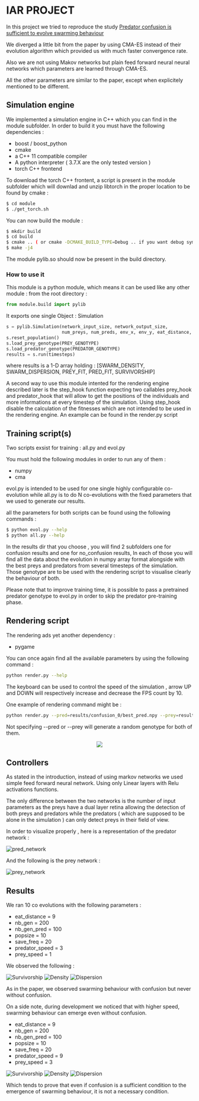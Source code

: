 # IAR PROJECT

In this project we tried to reproduce the study [Predator confusion is sufficient to evolve swarming behaviour]([https://royalsocietypublishing.org/doi/10.1098/rsif.2013.0305)

We diverged a little bit from the paper by using CMA-ES instead of their evolution algorithm which provided us with much faster convergence rate. 

Also we are not using Makov networks but plain feed forward neural neural networks which parameters are learned through CMA-ES.

All the other parameters are similar to the paper, except when explicitely mentioned to be different.

## Simulation engine

We implemented a simulation engine in C++ which you can find in the module subfolder. In order to build it you must have the following dependencies :

* boost / boost_python
* cmake
* a C++ 11 compatible compiler
* A python interpreter ( 3.7.X  are the only tested version )
* torch C++ frontend

To download the torch C++ frontent, a script is present in the module subfolder which will downlad and unzip libtorch in the proper location to be found by cmake :

```sh
$ cd module
$ ./get_torch.sh
```
You can now build the module :
```sh
$ mkdir build
$ cd build
$ cmake .. ( or cmake -DCMAKE_BUILD_TYPE=Debug .. if you want debug symbols )
$ make -j4
```
The module pylib.so should now be present in the build directory.

### How to use it 

This module is a python module, which means it can be used like any other module :
from the root directory :

```python
from module.build import pylib
```

It exports one single Object : Simulation

```python
s = pylib.Simulation(network_input_size, network_output_size,
					 num_preys, num_preds, env_x, env_y, eat_distance, confusion)
s.reset_population()
s.load_prey_genotype(PREY_GENOTYPE)
s.load_predator_genotype(PREDATOR_GENOTYPE)
results = s.run(timesteps)
```

where results is a 1-D array holding : [SWARM_DENSITY, SWARM_DISPERSION, PREY_FIT, PRED_FIT, SURVIVORSHIP]

A second way to use this module intented for the rendering engine described later is the step_hook function expecting two callables prey_hook and predator_hook that will allow to get the positions of the individuals and more informations at every timestep of the simulation. Using step_hook disable the calculation of the fitnesses which are not intended to be used in the rendering engine. An example can be found in the render.py script

## Training script(s)

Two scripts exsist for training : all.py and evol.py

You must hold the following modules in order to run any of them :
* numpy
* cma


evol.py is intended to be used for one single highly configurable co-evolution while all.py is to do N co-evolutions with the fixed parameters that we used to generate our results.

all the parameters for both scripts can be found using the following commands :

```sh
$ python evol.py --help
$ python all.py --help
```

In the results dir that you choose , you will find 2  subfolders one for confusion results and one for no_confusion results, In each of those you will find all the data about the evolution in numpy array format alongside with the best preys and predators from several timesteps of the simulation. Those genotype are to be used with the rendering script to visualise clearly the behaviour of both.

Please note that to improve training time, it is possible to pass a pretrained predator genotype to evol.py in order to skip the predator pre-training phase.

## Rendering script

The rendering ads yet another dependency :

* pygame

You can once again find all the available parameters by using the following command :

```sh
python render.py --help
```
The keyboard can be used to control the speed of the simulation , arrow UP and DOWN will respectively increase and decrease the FPS count by 10.

One example of rendering command might be :

```sh
python render.py --pred=results/confusion_0/best_pred.npy --prey=results/confusion_0/best_prey.npy --fps 30

```
Not specifying --pred or --prey will generate a random genotype for both of them.

<p align="center">
  <img src="visualisations/rendering.gif">
</p>

## Controllers

As stated in the introduction, instead of using markov networks we used simple feed forward neural network. Using only Linear layers with Relu activations functions.

The only difference between the two networks is the number of input parameters as the preys have a dual layer retina allowing the detection of both preys and predators while the predators ( which are supposed to be alone in the simulation ) can only detect preys in their field of view.

In order to visualize properly , here is a representation of the predator network :

![pred_network](visualisations/pred.png)

And the following is the prey network :

![prey_network](visualisations/prey.png)

## Results

We ran 10 co evolutions with the following parameters :

* eat_distance = 9
* nb_gen = 200
* nb_gen_pred = 100
* popsize = 10
* save_freq = 20
* predator_speed = 3
* prey_speed = 1

We observed the following :

![Survivorship](visualisations/speed_1_3/Figure_1.png)
![Density](visualisations/speed_1_3/Figure_2.png)
![Dispersion](visualisations/speed_1_3/Figure_3.png)

As in the paper, we observed swarming behaviour with confusion but never without confusion.

On a side note, during development we noticed that with higher speed, swarming behaviour can emerge even without confusion.

* eat_distance = 9
* nb_gen = 200
* nb_gen_pred = 100
* popsize = 10
* save_freq = 20
* predator_speed = 9
* prey_speed = 3

![Survivorship](visualisations/speed_3_9/Figure_1.png)
![Density](visualisations/speed_3_9/Figure_2.png)
![Dispersion](visualisations/speed_3_9/Figure_3.png)

Which tends to prove that even if confusion is a sufficient condition to the emergence of swarming behaviour, it is not a necessary condition.
